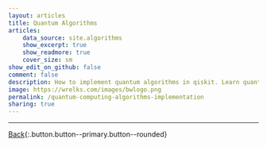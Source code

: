 ```yaml
---
layout: articles
title: Quantum Algorithms
articles:
    data_source: site.algorithms
    show_excerpt: true
    show_readmore: true
    cover_size: sm
show_edit_on_github: false
comment: false
description: How to implement quantum algorithms in qiskit. Learn quantum computing algorithm applications and how to use them with IBM Quantum Computers. Qiskit IBM.
image: https://wrelks.com/images/bwlogo.png
permalink: /quantum-computing-algorithms-implementation
sharing: true
---
```


<div class="article__content" markdown="1">

---

[Back](https://wrelks.com){:.button.button--primary.button--rounded}

</div>